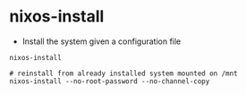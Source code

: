 # nixos-install

- Install the system given a configuration file

```shell
nixos-install

# reinstall from already installed system mounted on /mnt
nixos-install --no-root-password --no-channel-copy
```
